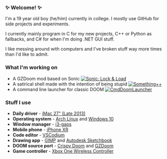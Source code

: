 ### ✨ Welcome! ✨
I'm a 19 year old boy (he/him) currently in college. I mostly use GitHub for side projects and experiments.

I currently mainly program in C for my new projects, C++ or Python as fallbacks, and C# for when I'm doing .NET GUI stuff.

I like messing around with computers and I've broken stuff way more times than I'd like to admit.

### What I'm working on
- A GZDoom mod based on Sonic [![Sonic: Lock & Load](https://github.com/That1M8Head/That1M8Head/raw/main/NextButton.png "Sonic: Lock & Load")](https://github.com/That1M8Head/Sonic-LockandLoad)
- A satirical shell made with the intention of being stupid [![Something++](https://github.com/That1M8Head/That1M8Head/raw/main/NextButton.png "Something++")](https://github.com/That1M8Head/SomethingPlusPlus) 
- A command line launcher for classic DOOM [![CmdDoomLauncher](https://github.com/That1M8Head/That1M8Head/raw/main/NextButton.png "CmdDoomLauncher")](https://github.com/That1M8Head/CmdDoomLauncher) 

### Stuff I use

- **Daily driver** - [iMac 27" (Late 2013)](https://support.apple.com/kb/sp688?locale=en_GB)
- **Operating system** - [Arch Linux](https://archlinux.org) and [Windows 10](https://www.microsoft.com/en-gb/windows/)
- **Window manager** - [i3-gaps](https://github.com/Airblader/i3)
- **Mobile phone** - [iPhone XR](https://www.apple.com/iphone-xr/specs/)
- **Code editor** - [VSCodium](https://github.com/vscodium/vscodium/)
- **Drawing app** - [GIMP](https://www.gimp.org/) and [Autodesk Sketchbook](https://www.autodesk.com/products/sketchbook/overview)
- **DOOM source port** - [Crispy Doom](https://www.chocolate-doom.org/wiki/index.php/Crispy_Doom) and [GZDoom](https://zdoom.org/index)
- **Game controller** - [Xbox One Wireless Controller](https://www.xbox.com/en-GB/accessories/controllers/blue-wireless-controller)
